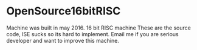 # OpenSource16bitRISC
Machine was built in may 2016.
16 bit RISC machine
These are the source code, ISE sucks so its hard to implement. Email me if you are serious developer and want to improve this machine.
